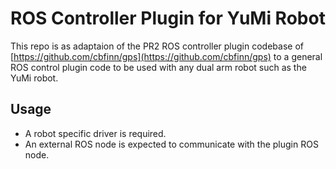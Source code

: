 # ROS Controller Plugin for YuMi Robot
This repo is as adaptaion of the PR2 ROS controller plugin codebase of [https://github.com/cbfinn/gps](https://github.com/cbfinn/gps) to a general ROS control plugin code to be used with any dual arm robot such as the YuMi robot.

## Usage
* A robot specific driver is required.
* An external ROS node is expected to communicate with the plugin ROS node.
